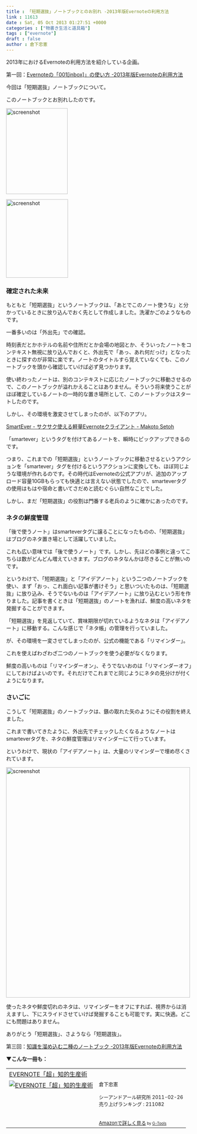 ```yaml
---
title : 「短期選抜」ノートブックとのお別れ -2013年版Evernoteの利用方法
link : 11613
date : Sat, 05 Oct 2013 01:27:51 +0000
categories : ["物書き生活と道具箱"]
tags : ["evernote"]
draft : false
author : 倉下忠憲
---
```


2013年におけるEvernoteの利用方法を紹介している企画。

第一回：<a href="https://rashita.net/blog/?p=11472" target="_blank">Evernoteの「001[inbox]」の使い方 -2013年版Evernoteの利用方法</a>

今回は「短期選抜」ノートブックについて。

このノートブックとお別れしたのです。

<a href="https://rashita.net/blog/wp-content/uploads/2013/10/screenshot6.png"><img src="https://rashita.net/blog/wp-content/uploads/2013/10/screenshot6.png" alt="screenshot" width="167" height="233" class="alignnone size-full wp-image-11614" /></a>

<a href="https://rashita.net/blog/wp-content/uploads/2013/10/screenshot7.png"><img src="https://rashita.net/blog/wp-content/uploads/2013/10/screenshot7.png" alt="screenshot" width="168" height="213" class="alignnone size-full wp-image-11615" /></a>

<H3>確定された未来</H3>もともと「短期選抜」というノートブックは、「あとでこのノート使うな」と分かっているときに放り込んでおく先として作成しました。洗濯かごのようなものです。

一番多いのは「外出先」での確認。

時刻表だとかホテルの名前や住所だとか会場の地図とか、そういったノートをコンテキスト無視に放り込んでおくと、外出先で「あっ、あれ何だっけ」となったときに探すのが非常に楽です。ノートのタイトルすら覚えていなくても、このノートブックを頭から確認していけば必ず見つかります。

使い終わったノートは、別のコンテキストに応じたノートブックに移動させるので、このノートブックが溢れかえることはありません。そういう将来使うことがほぼ確定しているノートの一時的な置き場所として、このノートブックはスタートしたのです。

しかし、その環境を激変させてしまったのが、以下のアプリ。

<a href="https://itunes.apple.com/jp/app/smartever-sakusaku-shieru/id493990103?mt=8&uo=4&at=11l4y8" target="itunes_store">SmartEver - サクサク使える軽量Evernoteクライアント - Makoto Setoh</a>

「smartever」というタグを付けてあるノートを、瞬時にピックアップできるのです。

つまり、これまでの「短期選抜」というノートブックに移動させるというアクションを「smartever」タグを付けるというアクションに変換しても、ほぼ同じような環境が作れるのです。その時代はEvernoteの公式アプリが、追加のアップロード容量10GBもらっても快適とは言えない状態でしたので、smarteverタグの使用はもはや宿命と書いてさだめと読むぐらい自然なことでした。

しかし、まだ「短期選抜」の役割は門番する老兵のように確かにあったのです。

<H3>ネタの鮮度管理</H3>「後で使うノート」はsmarteverタグに譲ることになったものの、「短期選抜」はブログのネタ置き場として活躍していました。

これも広い意味では「後で使うノート」です。しかし、先ほどの事例と違ってこちらは数がどんどん増えていきます。ブログのネタなんかは尽きることが無いのです。

というわけで、「短期選抜」と「アイデアノート」という二つのノートブックを使い、まず「おっ、これ面白い記事が書けそう」と思いついたものは、「短期選抜」に放り込み、そうでないものは「アイデアノート」に放り込むという形を作りました。記事を書くときは「短期選抜」のノートを漁れば、鮮度の高いネタを発掘することができます。

「短期選抜」を見返していて、賞味期限が切れているようなネタは「アイデアノート」に移動する。こんな感じで「ネタ帳」の管理を行っていました。

が、その環境を一変させてしまったのが、公式の機能である「リマインダー」。

これを使えばわざわざ二つのノートブックを使う必要がなくなります。

鮮度の高いものは「リマインダーオン」、そうでないおのは「リマインダーオフ」にしておけばよいのです。それだけでこれまでと同じようにネタの見分けが付くようになります。

<H3>さいごに</H3>こうして「短期選抜」のノートブックは、鏃の取れた矢のようにその役割を終えました。

これまで書いてきたように、外出先でチェックしたくなるようなノートはsmarteverタグを、ネタの鮮度管理はリマインダーにて行っています。

というわけで、現状の「アイデアノート」は、大量のリマインダーで埋め尽くされています。

<a href="https://rashita.net/blog/wp-content/uploads/2013/10/screenshot8.png"><img src="https://rashita.net/blog/wp-content/uploads/2013/10/screenshot8.png" alt="screenshot" width="500" height="625" class="alignnone size-full wp-image-11616" /></a>

使ったネタや鮮度切れのネタは、リマインダーをオフにすれば、視界からは消えますし、下にスライドさせていけば発掘することも可能です。実に快適。どこにも問題はありません。

ありがとう「短期選抜」、さようなら「短期選抜」。

第三回：<a href="https://rashita.net/blog/?p=11899" target="_blank">知識を溜め込む二種のノートブック -2013年版Evernoteの利用方法</a>

<strong>▼こんな一冊も：</strong>
<table  border="0" cellpadding="5"><tr><td colspan="2"><a href="http://www.amazon.co.jp/EVERNOTE%E3%80%8C%E8%B6%85%E3%80%8D%E7%9F%A5%E7%9A%84%E7%94%9F%E7%94%A3%E8%A1%93-%E5%80%89%E4%B8%8B%E5%BF%A0%E6%86%B2/dp/4863540817%3FSubscriptionId%3D15SMZCTB9V8NGR2TW082%26tag%3Drashita1000-22%26linkCode%3Dxm2%26camp%3D2025%26creative%3D165953%26creativeASIN%3D4863540817" target="_top">EVERNOTE「超」知的生産術</a><img src="http://www.assoc-amazon.jp/e/ir?t=rashita1000-22&l=ur2&o=9" width="1" height="1" style="border: none;" alt="" /></td></tr><tr><td valign="top"><a href="http://www.amazon.co.jp/EVERNOTE%E3%80%8C%E8%B6%85%E3%80%8D%E7%9F%A5%E7%9A%84%E7%94%9F%E7%94%A3%E8%A1%93-%E5%80%89%E4%B8%8B%E5%BF%A0%E6%86%B2/dp/4863540817%3FSubscriptionId%3D15SMZCTB9V8NGR2TW082%26tag%3Drashita1000-22%26linkCode%3Dxm2%26camp%3D2025%26creative%3D165953%26creativeASIN%3D4863540817" target="_top"><img src="http://ecx.images-amazon.com/images/I/51OnU0cd03L._SL160_.jpg" border="0" alt="EVERNOTE「超」知的生産術" /></a></td><td valign="top"><font size="-1">倉下忠憲 <br /><br />シーアンドアール研究所  2011-02-26<br />売り上げランキング : 211082<br /><br /><br /><a href="http://www.amazon.co.jp/EVERNOTE%E3%80%8C%E8%B6%85%E3%80%8D%E7%9F%A5%E7%9A%84%E7%94%9F%E7%94%A3%E8%A1%93-%E5%80%89%E4%B8%8B%E5%BF%A0%E6%86%B2/dp/4863540817%3FSubscriptionId%3D15SMZCTB9V8NGR2TW082%26tag%3Drashita1000-22%26linkCode%3Dxm2%26camp%3D2025%26creative%3D165953%26creativeASIN%3D4863540817" target="_top">Amazonで詳しく見る</a></font><font size="-2"> by <a href="http://www.goodpic.com/mt/aws/index.html" >G-Tools</a></font></td></tr></table>
